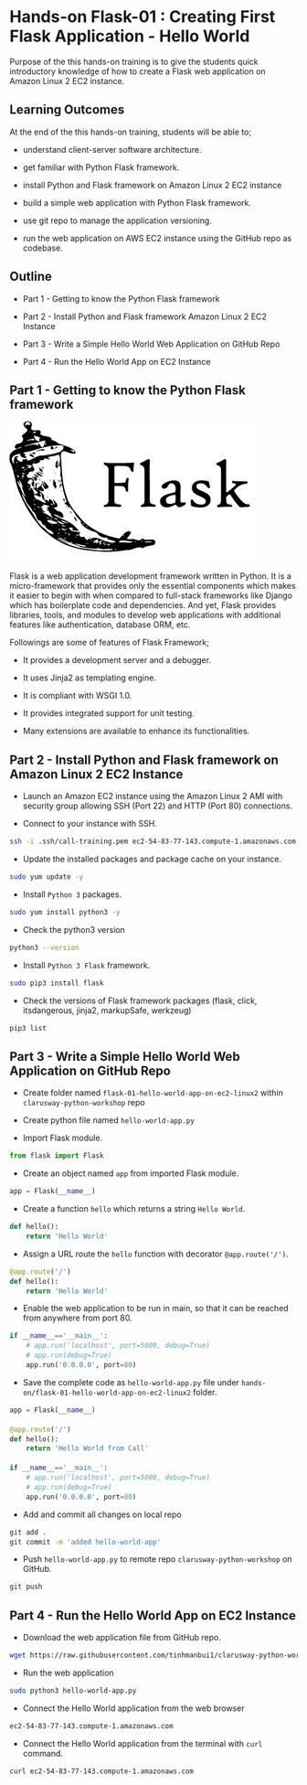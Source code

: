 # Hands-on Flask-01 : Creating First Flask Application - Hello World

Purpose of the this hands-on training is to give the students quick introductory knowledge of how to create a Flask web application on Amazon Linux 2 EC2 instance. 

## Learning Outcomes

At the end of the this hands-on training, students will be able to;

- understand client-server software architecture.

- get familiar with Python Flask framework.

- install Python and Flask framework on Amazon Linux 2 EC2 instance

- build a simple web application with Python Flask framework.

- use git repo to manage the application versioning.

- run the web application on AWS EC2 instance using the GitHub repo as codebase.

## Outline

- Part 1 - Getting to know the Python Flask framework

- Part 2 - Install Python and Flask framework Amazon Linux 2 EC2 Instance 

- Part 3 - Write a Simple Hello World Web Application on GitHub Repo

- Part 4 - Run the Hello World App on EC2 Instance


## Part 1 - Getting to know the Python Flask framework

![Flask](./flask.png)

Flask is a web application development framework written in Python. It is a micro-framework that provides only the essential components which makes it easier to begin with when compared to full-stack frameworks like Django which has boilerplate code and dependencies.
And yet, Flask provides libraries, tools, and modules to develop web applications with additional features like authentication, database ORM, etc. 

Followings are some of features of Flask Framework;

- It provides a development server and a debugger.

- It uses Jinja2 as templating engine.

- It is compliant with WSGI 1.0.

- It provides integrated support for unit testing.

- Many extensions are available to enhance its functionalities.

## Part 2 - Install Python and Flask framework on Amazon Linux 2 EC2 Instance 

- Launch an Amazon EC2 instance using the Amazon Linux 2 AMI with security group allowing SSH (Port 22) and HTTP (Port 80) connections.

- Connect to your instance with SSH.
```bash
ssh -i .ssh/call-training.pem ec2-54-83-77-143.compute-1.amazonaws.com
```

- Update the installed packages and package cache on your instance.
```bash
sudo yum update -y
```
- Install `Python 3` packages.
```bash
sudo yum install python3 -y
```
- Check the python3 version
```bash
python3 --version
```
- Install `Python 3 Flask` framework.
```bash
sudo pip3 install flask
```
- Check the versions of Flask framework packages (flask, click, itsdangerous, jinja2, markupSafe, werkzeug)
```bash
pip3 list
```
## Part 3 - Write a Simple Hello World Web Application on GitHub Repo

- Create folder named `flask-01-hello-world-app-on-ec2-linux2` within `clarusway-python-workshop` repo

- Create python file named `hello-world-app.py`

- Import Flask module.
```python
from flask import Flask
```

- Create an object named `app` from imported Flask module.
```python
app = Flask(__name__)
```

- Create a function `hello` which returns a string `Hello World`.
```python
def hello():
    return 'Hello World'
```

- Assign a URL route the `hello` function with decorator `@app.route('/')`.
```python
@app.route('/')
def hello():
    return 'Hello World'
```

- Enable the web application to be run in main, so that it can be reached from anywhere from port 80.
```python
if __name__=='__main__':
    # app.run('localhost', port=5000, debug=True)
    # app.run(debug=True)
    app.run('0.0.0.0', port=80)
```

- Save the complete code as `hello-world-app.py` file under `hands-on/flask-01-hello-world-app-on-ec2-linux2` folder.
```python
app = Flask(__name__)

@app.route('/')
def hello():
    return 'Hello World from Call'

if __name__=='__main__':
    # app.run('localhost', port=5000, debug=True)
    # app.run(debug=True)
    app.run('0.0.0.0', port=80)
```

- Add and commit all changes on local repo
```bash
git add .
git commit -m 'added hello-world-app'
```
- Push `hello-world-app.py` to remote repo `clarusway-python-workshop` on GitHub.
```bash
git push
```

## Part 4 - Run the Hello World App on EC2 Instance

- Download the web application file from GitHub repo.
```bash
wget https://raw.githubusercontent.com/tinhmanbui1/clarusway-python-workshop/master/hands-on/flask-01-hello-world-app-on-ec2-linux2/hello-world-app.py
```

- Run the web application
```bash
sudo python3 hello-world-app.py
```

- Connect the Hello World application from the web browser
```bash
ec2-54-83-77-143.compute-1.amazonaws.com
```

- Connect the Hello World application from the terminal with `curl` command.
```bash
curl ec2-54-83-77-143.compute-1.amazonaws.com
```

